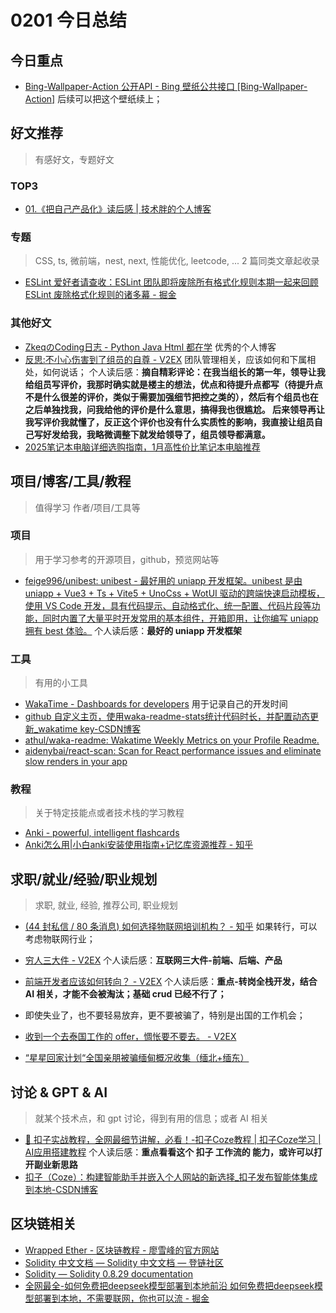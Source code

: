 
# 0201 今日总结

## 今日重点



 

- [Bing-Wallpaper-Action 公开API - Bing 壁纸公共接口 [Bing-Wallpaper-Action]](https://bing-wallpaper.apifox.cn/)  后续可以把这个壁纸续上；



## 好文推荐
> 有感好文，专题好文


### TOP3


- [01.《把自己产品化》读后感 | 技术胖的个人博客](https://www.jspang.com/2025/01/18/Reading-Notes/001-Productize-oneself/)  


### 专题
> CSS, ts, 微前端，nest, next, 性能优化, leetcode, ... 2 篇同类文章起收录

- [ESLint 爱好者请查收：ESLint 团队即将废除所有格式化规则本期一起来回顾 ESLint 废除格式化规则的诸多幕 - 掘金](https://juejin.cn/post/7365827944310865983)  


### 其他好文


- [ZkeqのCoding日志 - Python Java Html 都在学](https://icodeq.com/page/2/#content-inner)  优秀的个人博客
- [反思:不小心伤害到了组员的自尊 - V2EX](https://www.v2ex.com/t/1107679#reply60) 团队管理相关，应该如何和下属相处，如何说话； 个人读后感：**摘自精彩评论：在我当组长的第一年，领导让我给组员写评价，我那时确实就是楼主的想法，优点和待提升点都写（待提升点不是什么很差的评价，类似于需要加强细节把控之类的），然后有个组员也在之后单独找我，问我给他的评价是什么意思，搞得我也很尴尬。
后来领导再让我写评价我就懂了，反正这个评价也没有什么实质性的影响，我直接让组员自己写好发给我，我略微调整下就发给领导了，组员领导都满意。**
- [2025笔记本电脑详细选购指南，1月高性价比笔记本电脑推荐](https://www.zhihu.com/tardis/zm/art/661547132)  



## 项目/博客/工具/教程
> 值得学习 作者/项目/工具等


### 项目
> 用于学习参考的开源项目，github，预览网站等

- [feige996/unibest: unibest - 最好用的 uniapp 开发框架。unibest 是由 uniapp + Vue3 + Ts + Vite5 + UnoCss + WotUI 驱动的跨端快速启动模板，使用 VS Code 开发，具有代码提示、自动格式化、统一配置、代码片段等功能，同时内置了大量平时开发常用的基本组件，开箱即用，让你编写 uniapp 拥有 best 体验。](https://github.com/feige996/unibest)  个人读后感：**最好的 uniapp 开发框架**


### 工具
> 有用的小工具

- [WakaTime - Dashboards for developers](https://wakatime.com/)  用于记录自己的开发时间
- [github 自定义主页，使用waka-readme-stats统计代码时长，并配置动态更新_wakatime key-CSDN博客](https://blog.csdn.net/weixin_43233914/article/details/126087735)  
- [athul/waka-readme: Wakatime Weekly Metrics on your Profile Readme.](https://github.com/athul/waka-readme)  
- [aidenybai/react-scan: Scan for React performance issues and eliminate slow renders in your app](https://github.com/aidenybai/react-scan)  


### 教程
> 关于特定技能点或者技术栈的学习教程

- [Anki - powerful, intelligent flashcards](https://apps.ankiweb.net/)  
- [Anki怎么用|小白anki安装使用指南+记忆库资源推荐 - 知乎](https://zhuanlan.zhihu.com/p/39806225)  




## 求职/就业/经验/职业规划
> 求职, 就业, 经验, 推荐公司, 职业规划

- [(44 封私信 / 80 条消息) 如何选择物联网培训机构？ - 知乎](https://www.zhihu.com/question/573205074) 如果转行，可以考虑物联网行业；
- [穷人三大件 - V2EX](https://www.v2ex.com/t/1109007#reply16)  个人读后感：**互联网三大件-前端、后端、产品**
- [前端开发者应该如何转向？ - V2EX](https://www.v2ex.com/t/1109069#reply16)  个人读后感：**重点-转岗全栈开发，结合 AI 相关，才能不会被淘汰；基础 crud 已经不行了；**

- 即使失业了，也不要轻易放弃，更不要被骗了，特别是出国的工作机会；

- [收到一个去泰国工作的 offer，惆怅要不要去。 - V2EX](https://www.v2ex.com/t/1109032#reply49)  
- [“星星回家计划“全国亲朋被骗缅甸概况收集（缅北+缅东）](https://www.kdocs.cn/l/cbJSwS5CBVeF)  




## 讨论 & GPT & AI
> 就某个技术点，和 gpt 讨论，得到有用的信息；或者 AI 相关

- [🚀 扣子实战教程，全网最细节讲解，必看！-扣子Coze教程 | 扣子Coze学习 | AI应用搭建教程](https://www.bzfree.com/doc/coze)  个人读后感：**重点看看这个 扣子 工作流的 能力，或许可以打开副业新思路**
- [扣子（Coze）：构建智能助手并嵌入个人网站的新选择_扣子发布智能体集成到本地-CSDN博客](https://blog.csdn.net/qq_45730223/article/details/143714147)  
 

## 区块链相关 

- [Wrapped Ether - 区块链教程 - 廖雪峰的官方网站](https://liaoxuefeng.com/books/blockchain/ethereum/smart-contract/contract-list/wrapped-ether/index.html)  
- [Solidity 中文文档 — Solidity 中文文档 — 登链社区](https://learnblockchain.cn/docs/solidity/)  
- [Solidity — Solidity 0.8.29 documentation](https://docs.soliditylang.org/en/latest/)  
- [全网最全-如何免费把deepseek模型部署到本地前沿 如何免费把deepseek模型部署到本地，不需要联网，你也可以流 - 掘金](https://juejin.cn/post/7465599979019305014)  

